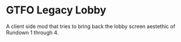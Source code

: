 # GTFO Legacy Lobby

A client side mod that tries to bring back the lobby screen aestethic of Rundown 1 through 4.
